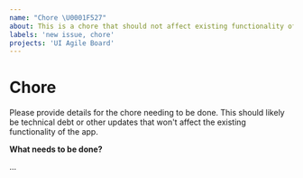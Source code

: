 ```yaml
---
name: "Chore \U0001F527"
about: This is a chore that should not affect existing functionality of the app
labels: 'new issue, chore'
projects: 'UI Agile Board'
---
```


# Chore

Please provide details for the chore needing to be done.  This should likely be technical debt or other updates that won't affect the existing functionality of the app.

**What needs to be done?**

...
